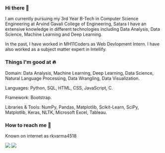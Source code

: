 ### Hi there 👋

I am currently pursuing my 3rd Year B-Tech in Computer Science Engineering at Arvind Gavali College of Engineering, Satara  I have an extensive knowledge in different technologies including Data Analysis, Data Science, Machine Learning and Deep Learning.

In the past, I have worked in MH11Coders as Web Devlopment Intern. I have also worked as a subject matter expert in Intellify.

### Things I'm good at 🔥

Domain: Data Analysis, Machine Learning, Deep Learning, Data Science, Natural Language Processing, Data Wrangling, Data Visualization.

Languages: Python, SQL, HTML, CSS, JavaScript, C.

Framework:  Bootstrap.

Libraries & Tools:  NumPy, Pandas, Matplotlib, Scikit-Learn, SciPy, Matplotlib, Keras, NLTK, Microsoft Excel, Tableau.

### How to reach me 📱
Known on internet as rkvarma4518

[<img target="_blank" src="https://img.icons8.com/cotton/64/000000/whatsapp--v4.png"/>](https://wa.me/918329806079)  [<img target="_blank" src="https://img.icons8.com/doodle/64/000000/linkedin-circled.png"/>](https://www.https://www.linkedin.com/in/rkvarma4518/) 
